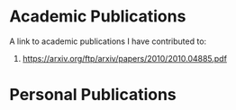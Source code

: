 # Academic Publications
A link to academic publications I have contributed to:
1. https://arxiv.org/ftp/arxiv/papers/2010/2010.04885.pdf


# Personal Publications
